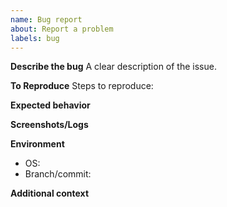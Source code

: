 ```yaml
---
name: Bug report
about: Report a problem
labels: bug
---
```


**Describe the bug**
A clear description of the issue.

**To Reproduce**
Steps to reproduce:

**Expected behavior**

**Screenshots/Logs**

**Environment**
- OS:
- Branch/commit:

**Additional context**

